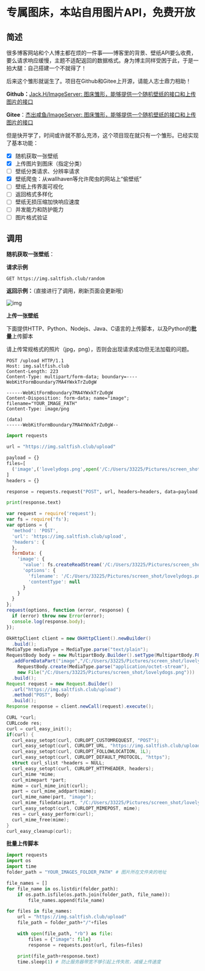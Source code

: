 # 专属图床，本站自用图片API，免费开放



## 简述

很多博客网站和个人博主都在烦的一件事——博客里的背景、壁纸API要么收费，要么请求响应缓慢，主题不适配返回的数据格式。身为博主同样受困于此，于是一拍大腿：自己搭建一个不就得了！

后来这个雏形就诞生了。项目在Github和Gitee上开源，请能人志士鼎力相助！

**Github：**[Jack.H/ImageServer: 图床雏形，能够提供一个随机壁纸的接口和上传图片的接口](https://github.com/JackARK/ImageServer)

**Gitee**：[杰出咸鱼/ImageServer: 图床雏形，能够提供一个随机壁纸的接口和上传图片的接口](https://gitee.com/jackhartwell/ImageServer.git)

但是快开学了，时间或许就不那么充沛，这个项目现在就只有一个雏形。已经实现了基本功能：

- [x] 随机获取一张壁纸
- [x] 上传图片到图床（指定分类）
- [ ] 壁纸分类请求、分辨率请求
- [x] 壁纸爬虫：从wallhaven等允许爬虫的网站上“偷壁纸”
- [ ] 壁纸上传界面可视化
- [ ] 返回格式多样化
- [ ] 壁纸无损压缩加快响应速度
- [ ] 并发能力和防护能力
- [ ] 图片格式验证

## 调用

**随机获取一张壁纸**：

**请求示例**

```http
GET https://img.saltfish.club/random
```

**返回示例：**（直接进行了调用，刷新页面会更新哦）

![img](https://img.saltfish.club/random)



**上传一张壁纸**

下面提供HTTP、Python、Nodejs、Java、C语言的上传脚本，以及Python的**批量**上传脚本

请上传常规格式的照片（jpg，png），否则会出现请求成功但无法加载的问题。

```http
POST /upload HTTP/1.1
Host: img.saltfish.club
Content-Length: 223
Content-Type: multipart/form-data; boundary=----WebKitFormBoundary7MA4YWxkTrZu0gW

------WebKitFormBoundary7MA4YWxkTrZu0gW
Content-Disposition: form-data; name="image"; filename="YOUR_IMAGE_PATH"
Content-Type: image/png

(data)
------WebKitFormBoundary7MA4YWxkTrZu0gW--

```

```python
import requests

url = "https://img.saltfish.club/upload"

payload = {}
files=[
  ('image',('lovelydogs.png',open('/C:/Users/33225/Pictures/screen_shot/lovelydogs.png','rb'),'image/png'))
]
headers = {}

response = requests.request("POST", url, headers=headers, data=payload, files=files)

print(response.text)

```

```javascript
var request = require('request');
var fs = require('fs');
var options = {
  'method': 'POST',
  'url': 'https://img.saltfish.club/upload',
  'headers': {
  },
  formData: {
    'image': {
      'value': fs.createReadStream('/C:/Users/33225/Pictures/screen_shot/lovelydogs.png'),
      'options': {
        'filename': '/C:/Users/33225/Pictures/screen_shot/lovelydogs.png',
        'contentType': null
      }
    }
  }
};
request(options, function (error, response) {
  if (error) throw new Error(error);
  console.log(response.body);
});

```

```java
OkHttpClient client = new OkHttpClient().newBuilder()
  .build();
MediaType mediaType = MediaType.parse("text/plain");
RequestBody body = new MultipartBody.Builder().setType(MultipartBody.FORM)
  .addFormDataPart("image","/C:/Users/33225/Pictures/screen_shot/lovelydogs.png",
    RequestBody.create(MediaType.parse("application/octet-stream"),
    new File("/C:/Users/33225/Pictures/screen_shot/lovelydogs.png")))
  .build();
Request request = new Request.Builder()
  .url("https://img.saltfish.club/upload")
  .method("POST", body)
  .build();
Response response = client.newCall(request).execute();
```

```c
CURL *curl;
CURLcode res;
curl = curl_easy_init();
if(curl) {
  curl_easy_setopt(curl, CURLOPT_CUSTOMREQUEST, "POST");
  curl_easy_setopt(curl, CURLOPT_URL, "https://img.saltfish.club/upload");
  curl_easy_setopt(curl, CURLOPT_FOLLOWLOCATION, 1L);
  curl_easy_setopt(curl, CURLOPT_DEFAULT_PROTOCOL, "https");
  struct curl_slist *headers = NULL;
  curl_easy_setopt(curl, CURLOPT_HTTPHEADER, headers);
  curl_mime *mime;
  curl_mimepart *part;
  mime = curl_mime_init(curl);
  part = curl_mime_addpart(mime);
  curl_mime_name(part, "image");
  curl_mime_filedata(part, "/C:/Users/33225/Pictures/screen_shot/lovelydogs.png");
  curl_easy_setopt(curl, CURLOPT_MIMEPOST, mime);
  res = curl_easy_perform(curl);
  curl_mime_free(mime);
}
curl_easy_cleanup(curl);

```

**批量上传脚本**

```python
import requests
import os
import time
folder_path = "YOUR_IMAGES_FOLDER_PATH" # 图片所在文件夹的地址

file_names = []
for file_name in os.listdir(folder_path):
    if os.path.isfile(os.path.join(folder_path, file_name)):
        file_names.append(file_name)

for files in file_names:
    url = "https://img.saltfish.club/upload"
    file_path = folder_path+"/"+files

    with open(file_path, "rb") as file:
        files = {"image": file}  
        response = requests.post(url, files=files)

    print(file_path+response.text)
    time.sleep(1) # 防止服务器带宽不够引起上传失败，减缓上传速度
```


